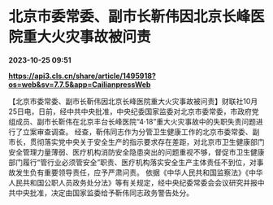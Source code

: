 # 北京市委常委、副市长靳伟因北京长峰医院重大火灾事故被问责

**2023-10-25 09:51**

**https://api3.cls.cn/share/article/1495918?os=web&sv=7.7.5&app=CailianpressWeb**

【北京市委常委、副市长靳伟因北京长峰医院重大火灾事故被问责】财联社10月25日电，日前，经中共中央批准，中央纪委国家监委对北京市委常委，市政府党组成员、副市长靳伟在北京丰台长峰医院“4·18”重大火灾事故中的失职失责问题进行了立案审查调查。 经查，靳伟同志作为分管卫生健康工作的北京市委常委、副市长，贯彻落实党中央关于安全生产的指示要求存在差距，对北京市卫生健康部门安全管理力量薄弱、医疗机构消防安全隐患突出的问题重视不够，督促市卫生健康部门履行“管行业必须管安全”职责、医疗机构落实安全生产主体责任不到位，对事故发生负有重要领导责任，应予严肃问责。 依据《中华人民共和国监察法》《中华人民共和国公职人员政务处分法》等有关规定，经中央纪委常委会会议研究并报中共中央批准，决定由国家监委给予靳伟同志政务警告处分。